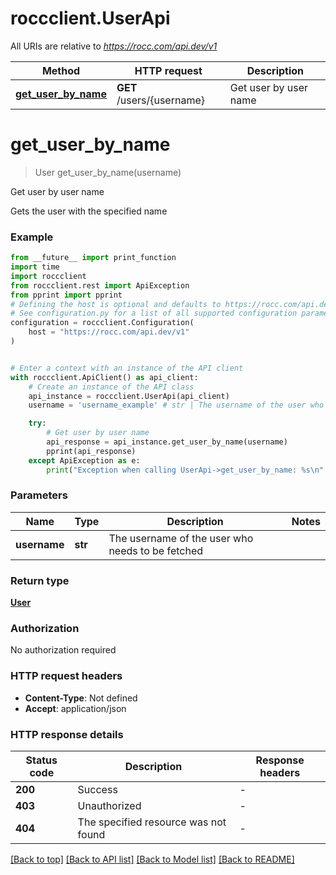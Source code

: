 # roccclient.UserApi

All URIs are relative to *https://rocc.com/api.dev/v1*

Method | HTTP request | Description
------------- | ------------- | -------------
[**get_user_by_name**](UserApi.md#get_user_by_name) | **GET** /users/{username} | Get user by user name


# **get_user_by_name**
> User get_user_by_name(username)

Get user by user name

Gets the user with the specified name

### Example

```python
from __future__ import print_function
import time
import roccclient
from roccclient.rest import ApiException
from pprint import pprint
# Defining the host is optional and defaults to https://rocc.com/api.dev/v1
# See configuration.py for a list of all supported configuration parameters.
configuration = roccclient.Configuration(
    host = "https://rocc.com/api.dev/v1"
)


# Enter a context with an instance of the API client
with roccclient.ApiClient() as api_client:
    # Create an instance of the API class
    api_instance = roccclient.UserApi(api_client)
    username = 'username_example' # str | The username of the user who needs to be fetched

    try:
        # Get user by user name
        api_response = api_instance.get_user_by_name(username)
        pprint(api_response)
    except ApiException as e:
        print("Exception when calling UserApi->get_user_by_name: %s\n" % e)
```

### Parameters

Name | Type | Description  | Notes
------------- | ------------- | ------------- | -------------
 **username** | **str**| The username of the user who needs to be fetched | 

### Return type

[**User**](User.md)

### Authorization

No authorization required

### HTTP request headers

 - **Content-Type**: Not defined
 - **Accept**: application/json

### HTTP response details
| Status code | Description | Response headers |
|-------------|-------------|------------------|
**200** | Success |  -  |
**403** | Unauthorized |  -  |
**404** | The specified resource was not found |  -  |

[[Back to top]](#) [[Back to API list]](../README.md#documentation-for-api-endpoints) [[Back to Model list]](../README.md#documentation-for-models) [[Back to README]](../README.md)

